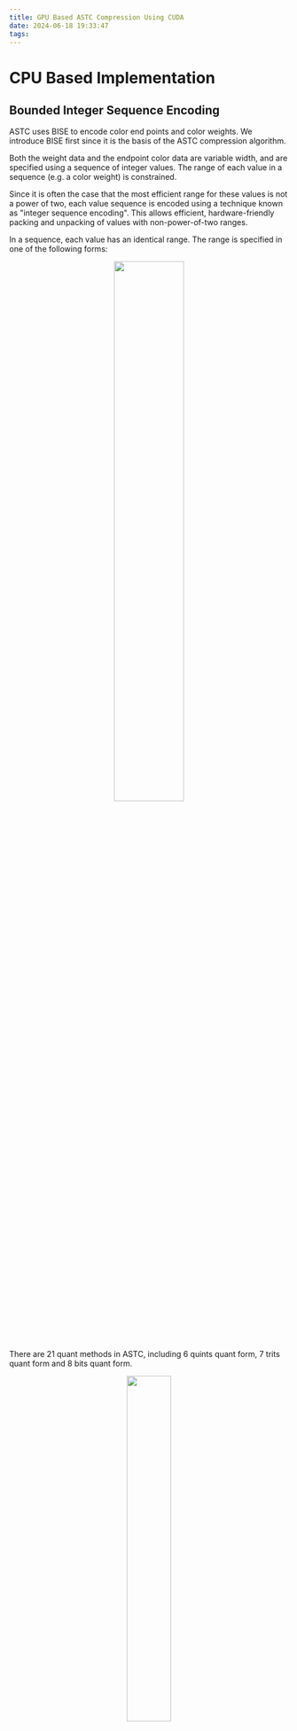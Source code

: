 ```yaml
---
title: GPU Based ASTC Compression Using CUDA
date: 2024-06-18 19:33:47
tags:
---
```


# CPU Based Implementation

## Bounded Integer Sequence Encoding

ASTC uses BISE to encode color end points and color weights. We introduce BISE first since it is the basis of the ASTC compression algorithm.

Both the weight data and the endpoint color data are variable width, and are specified using a sequence of integer values. The range of each value in a sequence (e.g. a color weight) is constrained.

Since it is often the case that the most efficient range for these values is not a power of two, each value sequence is encoded using a technique known as "integer sequence encoding". This allows efficient, hardware-friendly packing and unpacking of values with non-power-of-two ranges.

In a sequence, each value has an identical range. The range is specified in one of the following forms:

<p align="center">
    <img src="/resource/cuda_astc/image/range_form.png" width="50%" height="50%">
</p>

There are 21 quant methods in ASTC, including 6 quints quant form, 7 trits quant form and 8 bits quant form.

<p align="center">
    <img src="/resource/cuda_astc/image/range_table.png" width="40%" height="40%">
</p>

For example, assume we have 3 integer values: 30, 50 and 70. The minimum range of quant formats among these values is Quant_80. The binary formats of these values are: 001 1110(30), 011 0010(50) and 100 0110(70). The total bits size before quantization is 21 = 7 * 3.

The binary format of value 80 is 101 0000. We split it into two parts, the higher parts 101 and lower parts 0000. The possible values of the higher parts are from 000 to 101, whose total number is 5, so Quant 80 is a quints form.

The higher parts of 30, 50 and 70 are [001, 011, 100]. In the Quant 80 method, the total possible number is 5, so the number of possible combinations of [001, 011, 100] is 5x5x5 = 125. We can precompute these possible values into a table and use the 7 bit value to index the table. The result is a 2 bit saving for these integers.

Higher parts [001, 011, 100] equal to [1,3,4]. Using index [1][3][4] to search the below quints table, we get the compressed value:11, which is 1011 in binary format. The compressed result is [000 1011](higher parts),[1110],[0010],[0110](lower parts) with size 19.

<p align="center">
    <img src="/resource/cuda_astc/image/quints_table.png" width="60%" height="60%">
</p>


## Generate Block Mode
ASTC uses 10 bits to store block modes, which means it has 2^10(2048) kind of possible choices. Given an ASTC compression format, some block modes may be invalid. For example, ASTC 4x4 compression format will never use a block mode with 6x6 texel weights. So we search for valid block modes and store the results in a global block mode table. In order to reduce the computation cost of block mode search, arm-astc reordered the block modes so that the better block mode has a higher priority.

Search block mode from 000000000(0) to 1111111111(2048).
```cpp
for (unsigned int i = 0; i < 2048; i++)
{
    // ......
}
```

The Block Mode field specifies the width, height and depth of the grid of weights, what range of values they use, and whether dual weight planes are present.
 
For 2D blocks, the Block Mode field is laid out as follows:
<p align="center">
    <img src="/resource/cuda_astc/image/block_mode.png" width="65%" height="65%">
</p>

The **D** bit is set to indicate dual-plane mode.

The **A/B** bits indicate the block weight size.

The weight ranges are encoded using a 3 bit value **R(R0,R1 and R2)**, which is interpreted together with a precision bit **H**, as follows:
<p align="center">
    <img src="/resource/cuda_astc/image/weight_range.png" width="65%" height="65%">
</p>

Decode the R,H,D, weight sizes x and y from the bits.

```cpp
uint8_t R0 = (block_mode >> 4) & 1;
uint8_t H = (block_mode >> 9) & 1;
uint8_t D = (block_mode >> 10) & 1;
uint8_t A = (block_mode >> 5) & 0x3;

x_weights = xxxxxx;
y_weights = xxxxxx;
```

Skip the block mode if the qunat weight size is larger than the compression block size.

```cpp
if (!valid || (x_weights > x_texels) || (y_weights > y_texels))
{
	continue;
}
```

<p align="center">
    <img src="/resource/cuda_astc/image/valid_block_mode.png" width="65%" height="65%">
</p>

## Compute Ideal Color And Weights

### Color Encoding

Each compressed block stores the end-point colors for a gradient, and an interpolation weight for each texel which defines the texel's location along that gradient. During decompression the color value for each texel is generated by interpolating between the two end-point colors, based on the per-texel weight.

We sum up the relative colors in the positive R, G, and B directions and calculate the sum of direction lengths.

<p align="center">
    <img src="/resource/cuda_astc/image/color_gradient.png" width="65%" height="65%">
</p>

#### Endpoints Computation

Compute the mean color value and the main color direction first. There are many main direction calculation method. We use max accumulation pixel direction as the main direction, which is the same as the arm-astc implementation. We sum up the relative colors in the positive R, G, and B directions and calculate the sum of direction lengths.

```cpp
	float4 sum_xp(0.0);
	float4 sum_yp(0.0);
	float4 sum_zp(0.0);
	float4 sum_wp(0.0);

	for (unsigned int i = 0; i < blk.texel_count; i++)
	{
		float4 texel_datum = make_float4(blk.data_r[i], blk.data_g[i], blk.data_b[i], blk.data_a[i]);
		texel_datum = texel_datum - blk.data_mean;

		sum_xp += (texel_datum.x > 0) ? texel_datum : make_float4(0);
		sum_yp += (texel_datum.y > 0) ? texel_datum : make_float4(0);
		sum_zp += (texel_datum.z > 0) ? texel_datum : make_float4(0);
		sum_wp += (texel_datum.w > 0) ? texel_datum : make_float4(0);
	}

	float prod_xp = dot(sum_xp, sum_xp);
	float prod_yp = dot(sum_yp, sum_yp);
	float prod_zp = dot(sum_zp, sum_zp);
	float prod_wp = dot(sum_wp, sum_wp);
```

Use the maximum sum direction as the main direction

```cpp
	float4 best_vector = sum_xp;
	float best_sum = prod_xp;

	if (prod_yp > best_sum)
	{
		best_vector = sum_yp;
		best_sum = prod_yp;
	}

	if (prod_zp > best_sum)
	{
		best_vector = sum_zp;
		best_sum = prod_zp;
	}

	if (prod_wp > best_sum)
	{
		best_vector = sum_wp;
		best_sum = prod_wp;
	}

	dir = best_vector;
```

#### Interpolation Weight Computation

Project the color into the main direction for each texel and find the minimum and maximum projected value by the way.

```cpp
line4 line{ blk.data_mean, length_dir < 1e-10 ? normalize(make_float4(1.0)) : normalize(dir) };

for (unsigned int j = 0; j < blk.texel_count; j++)
{
	float4 point(blk.data_r[j], blk.data_g[j], blk.data_b[j], blk.data_a[j]);
	float param = dot(point - line.a, line.b);

	ei.weights[j] = param;

	lowparam = fmin(param, lowparam);
	highparam = fmax(param, highparam);
}
```
Calculate the end points based on the min/max projected color.

```cpp
ei.ep.endpt0 = line.a + line.b * lowparam;
ei.ep.endpt1 = line.a + line.b * highparam;
```

Normalize the weight range into 0 to 1:
```cpp
float length = highparam - lowparam;
float scale = 1.0f / length;

for (unsigned int j = 0; j < blk.texel_count; j++)
{
	float idx = (ei.weights[j] - lowparam) * scale;
	idx = clamp(idx, 0.0, 1.0);
	ei.weights[j] = idx;
}
```

before color projection:
<p align="center">
    <img src="/resource/cuda_astc/image/before_color_projection.png" width="30%" height="30%">
</p>

after color projection:
<p align="center">
    <img src="/resource/cuda_astc/image/after_color_projection.png" width="30%" height="30%">
</p>

## Compute Quant Error

### Compute Weight Quant Error

Compute the quant errors for each candidate block mode. Get the Quant method from the block mode and quantize the weights. After that, unquant the result by look up the precomputed quant map table. It should be noticed that the maximum color weight Quant method is Quant 32 and the maximum color end points Quant method is Quant 256.

<p align="center">
    <img src="/resource/cuda_astc/image/weight_quant_error.png" width="60%" height="60%">
</p>

Accumulate the weight quantization error for the texel weights in the block.

```cpp
float error_summa = 0;
for (unsigned int i = 0; i < bsd.texel_count; i++)
{
	// Load the weight set directly, without interpolation
	float current_values = weight_quant_uvalue[i];

	// Compute the error between the computed value and the ideal weight
	float actual_values = eai.weights[i];
	float diff = current_values - actual_values;

	float error = diff * diff;
	error_summa += error;
}
return error_summa;
```
weights quant error result:
<p align="center">
    <img src="/resource/cuda_astc/image/weight_quant_error_result.png" width="60%" height="60%">
</p>

## Search Candidate EndPoint

The next step is to search for the best K candidate end point format as we have the quant error of each block mode.

### CEM

CEM is the color endpoint mode field, which determines how the Color Endpoint Data is encoded. Here is the CEM layout for single-partition block layout:

<p align="center">
    <img src="/resource/cuda_astc/image/cem_layout.png" width="60%" height="60%">
</p>

In single-partition mode, the Color Endpoint Mode (CEM) field stores one of 16 possible values. Each of these specifies how many raw data values are encoded, and how to convert these raw values into two RGBA color endpoints. They can be summarized as follows:

<p align="center">
    <img src="/resource/cuda_astc/image/16cems.png" width="60%" height="60%">
</p>

ASTC has 16 color end point modes. To store the end points, Modes 0 to 3 use two integers, Modes 4 to 7 use four integers, Modes 7 to 11 use six integers, and Modes 12 to 15 use eight integers. In our implementation, we only support six modes: mode 0, mode 4, mode 6, mode 8, mode 10 and mode 12.

Decode the different LDR endpoint modes as follows:

1.Mode 0  LDR Luminance, direct:
```cpp
e0=(v0,v0,v0,0xFF); 
e1=(v1,v1,v1,0xFF);
```

2.Mode 4  LDR Luminance+Alpha,direct:
```cpp
e0=(v0,v0,v0,v2);
e1=(v1,v1,v1,v3);
```

3.Mode 6  LDR RGB, base+scale
```cpp
e0=(v0*v3>>8,v1*v3>>8,v2*v3>>8, 0xFF);
e1=(v0,v1,v2,0xFF);
```

4.Mode 8  LDR RGB, Direct
```cpp
s0= v0+v2+v4; 
s1= v1+v3+v5;
if (s1>=s0)
{
	e0=(v0,v2,v4,0xFF);
    e1=(v1,v3,v5,0xFF); 
}
else 
{ 
	e0=blue_contract(v1,v3,v5,0xFF);
    e1=blue_contract(v0,v2,v4,0xFF); 
}
```
5.Mode 10 LDR RGB, base+scale plus two A
```cpp
e0=(v0*v3>>8,v1*v3>>8,v2*v3>>8, v4);
e1=(v0,v1,v2, v5)
```

6.Mode 12 LDR RGBA, direct
```cpp
s0= v0+v2+v4; s1= v1+v3+v5;
if (s1>=s0)
{
	e0=(v0,v2,v4,v6);
    e1=(v1,v3,v5,v7); 
}
else 
{
	e0=blue_contract(v1,v3,v5,v7);
    e1=blue_contract(v0,v2,v4,v6); 
}
```
Then, we estimate the error of each end point mode. Color end point modes can be classified into 3 types: luminance representation, scale representation and RGB representation. In astc-enc, the error estimation of luminance representation is the sum of the distances to vector normalize(lumi,lumin,lumin) = float3(0.57,0.57,0.57). Scale representation error estimation is the sum of the distance to vector normalize(EndPointA + EndPointB).
```cpp
	samec_rgb_lines.a = make_float4(0);
	samec_rgb_lines.b = normalize_safe(avg);

	float val = 0.577350258827209473f;
	luminance_plines.amod = make_float4(0);
	luminance_plines.bs = make_float4(val, val, val, 0.0f);
```
Calculate and accumulate the scale and luminance error of each texel:
```cpp
// Compute same chroma error - no "amod", its always zero
param = data_r * samec_bs0+ data_g * samec_bs1 + data_b * samec_bs2;

dist0 = (param * samec_bs0) - data_r;
dist1 = (param * samec_bs1) - data_g;
dist2 = (param * samec_bs2) - data_b;

error = dist0 * dist0 + dist1 * dist1 + dist2 * dist2;

samec_err += error;

// Compute luma error - no "amod", its always zero
param = data_r * l_bs0 + data_g * l_bs1 + data_b * l_bs2;

dist0 = (param * l_bs0) - data_r;
dist1 = (param * l_bs1) - data_g;
dist2 = (param * l_bs2) - data_b;

error = dist0 * dist0 + dist1 * dist1 + dist2 * dist2;

l_err += error;
```

The endpoint encoding uses 21 quant levels and 4 kinds of integer numbers, resulting in a total candidate format count of 21 * 4. For each quant level, we choose the endpoint format for each kind of integer number.

The error estimation contains six parts: baseline quant error, base quant error RGB, base quant error RGBA, scale error, luminance error, drop alpha error.

1.Baseline quant error is precomputed in a look up table and indexed by quant level.
```cpp
__constant__ float baseline_quant_error[21 - QUANT_6]{
	(65536.0f * 65536.0f / 18.0f) / (5 * 5),
	(65536.0f * 65536.0f / 18.0f) / (7 * 7),
	(65536.0f * 65536.0f / 18.0f) / (9 * 9),
	(65536.0f * 65536.0f / 18.0f) / (11 * 11),
	(65536.0f * 65536.0f / 18.0f) / (15 * 15),
	(65536.0f * 65536.0f / 18.0f) / (19 * 19),
	(65536.0f * 65536.0f / 18.0f) / (23 * 23),
	(65536.0f * 65536.0f / 18.0f) / (31 * 31),
	(65536.0f * 65536.0f / 18.0f) / (39 * 39),
	(65536.0f * 65536.0f / 18.0f) / (47 * 47),
	(65536.0f * 65536.0f / 18.0f) / (63 * 63),
	(65536.0f * 65536.0f / 18.0f) / (79 * 79),
	(65536.0f * 65536.0f / 18.0f) / (95 * 95),
	(65536.0f * 65536.0f / 18.0f) / (127 * 127),
	(65536.0f * 65536.0f / 18.0f) / (159 * 159),
	(65536.0f * 65536.0f / 18.0f) / (191 * 191),
	(65536.0f * 65536.0f / 18.0f) / (255 * 255)
};
```
2.In our implementation, the base quant error of each channel is the same.  In astc-enc, the error of each channel can be adjusted by the user.

```cpp
float base_quant_error_rgb = 3 * blk.texel_count;
float base_quant_error_a = 1 * blk.texel_count;
float base_quant_error_rgba = base_quant_error_rgb + base_quant_error_a;
```
3.Scale error, luminance error and drop alpha error are computed in the previous step.

4.The final error for each endpoint format is the combination of the above errors.

Take the example of computing the error for the endpoint format encoded by 4 integers using the quant method 7.

The error of mode <RGB base + scale> calculation formula is as follows:
rgbs_alpha_error = base quant error **rgba** * baseline quant error of quant method 7 + **rgb scale** error

The error of mode <RGB direct> calculation formula:
full_ldr_rgb_error = base quant error **rgb** * baseline quant error of quant method 7 + **alpha drop** error

Select the format with the minimum error:
```cpp
if (rgbs_alpha_error < full_ldr_rgb_error)
{
	best_error[i][2] = rgbs_alpha_error;
	format_of_choice[i][2] = FMT_RGB_SCALE_ALPHA;
}
else
{
	best_error[i][2] = full_ldr_rgb_error;
	format_of_choice[i][2] = FMT_RGB;
}
```




## Find The Actually Best Mode

# GPU Based Implementation
